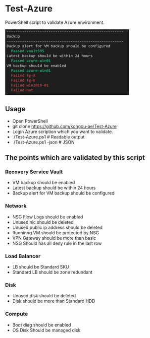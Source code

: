 # Test-Azure

PowerShell script to validate Azure environment.

<img src="media/image001.png" width="400px">

## Usage 

- Open PowerShell
- git clone https://github.com/kongou-ae/Test-Azure
- Login Azure scription which you want to validate.
- ./Test-Azure.ps1 # Readable output
- ./Test-Azure.ps1 -json # JSON

## The points which are validated by this script

### Recovery Service Vault

- VM backup should be enabled
- Latest backup should be within 24 hours
- Backup alert for VM backup should be configured

### Network

- NSG Flow Logs should be enabled
- Unused nic should be deleted
- Unused public ip address should be deleted
- Runninng VM should be protected by NSG
- VPN Gateway should be more than basic
- NSG Should has all deny rule in the last row

### Load Balancer

- LB should be Standard SKU
- Standard LB should be zone redundant

### Disk 

- Unused disk should be deleted
- Disk should be more than Standard HDD

### Compute

- Boot diag should be enabled
- OS Disk Should be managed disk